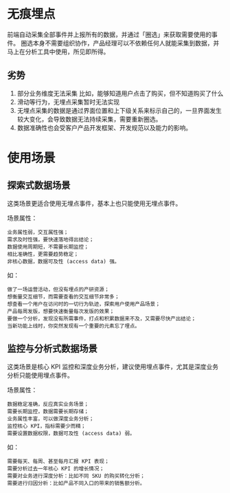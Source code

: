 # 无痕埋点

前端自动采集全部事件并上报所有的数据，并通过「圈选」来获取需要使用的事件。
圈选本身不需要组织协作，产品经理可以不依赖任何人就能采集到数据，并马上在分析工具中使用，所见即所得。

## 劣势

1. 部分业务维度无法采集
    比如，能够知道用户点击了购买，但不知道购买了什么
2. 滑动等行为，无埋点采集暂时无法实现
3. 无埋点采集的数据是通过界面位置和上下级关系来标示自己的，一旦界面发生较大变化，会导致数据无法持续采集，需要重新圈选。
4. 数据准确性也会受客户产品开发框架、开发规范以及能力的影响。

# 使用场景

## 探索式数据场景
这类场景更适合使用无埋点事件，基本上也只能使用无埋点事件。

场景属性：
```text
业务属性弱，交互属性强；
需求及时性强，要快速落地得出结论；
数据使用周期短，不需要长期监控；
相比准确性，更需要趋势稳定；
非核心数据，数据可及性 (access data) 强。
```

如：
```text
做了一场运营活动，但没有埋点的产研资源；
想衡量交互细节，而需要查看的交互细节非常多；
想查看一个用户在访问时的一切行为轨迹，探索用户使用产品场景；
产品每周发版，想要快速衡量每次发版的效果；
要做一个分析，发现没有所需事件，打点和积累数据来不及，又需要尽快产出结论；
当新功能上线时，你突然发现有一个重要的元素忘了埋点。
```

## 监控与分析式数据场景

这类场景是核心 KPI 监控和深度业务分析，建议使用埋点事件，尤其是深度业务分析只能使用埋点事件。

场景属性：
```text
数据稳定准确，反应真实业务场景；
需要长期监控，数据需要长期存储；
业务属性丰富，可以做深度业务分析；
监控核心 KPI，指标需要少而精；
需要设置数据权限，数据可及性 (access data) 弱。
```

如：
```text
需要每天、每周、甚至每月汇报 KPI 表现；
需要分析过去一年核心 KPI 的增长情况；
需要对业务进行深度分析：比如不同 SKU 的购买转化分析；
需要进行归因分析：比如产品不同入口的带来的销售额分析。
```